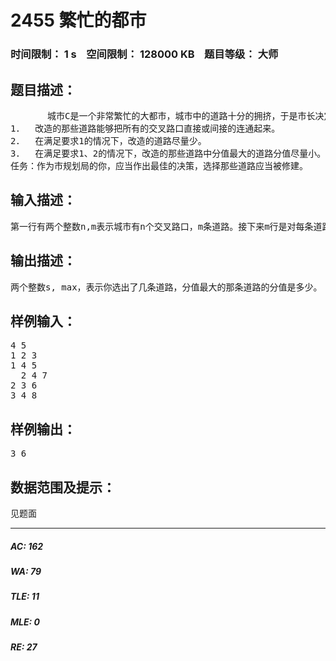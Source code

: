 # 2455 繁忙的都市   
### 时间限制： 1 s&nbsp;&nbsp;&nbsp;&nbsp;空间限制： 128000 KB&nbsp;&nbsp;&nbsp;&nbsp;题目等级： 大师  
## 题目描述：  

<pre>
       城市C是一个非常繁忙的大都市，城市中的道路十分的拥挤，于是市长决定对其中的道路进行改造。城市C的道路是这样分布的：城市中有n个交叉路口，有些交叉路口之间有道路相连，两个交叉路口之间最多有一条道路相连接。这些道路是双向的，且把所有的交叉路口直接或间接的连接起来了。每条道路都有一个分值，分值越小表示这个道路越繁忙，越需要进行改造。但是市政府的资金有限，市长希望进行改造的道路越少越好，于是他提出下面的要求：
1．  改造的那些道路能够把所有的交叉路口直接或间接的连通起来。
2．  在满足要求1的情况下，改造的道路尽量少。
3．  在满足要求1、2的情况下，改造的那些道路中分值最大的道路分值尽量小。
任务：作为市规划局的你，应当作出最佳的决策，选择那些道路应当被修建。
</pre>
  
  
## 输入描述：  

<pre>
第一行有两个整数n,m表示城市有n个交叉路口，m条道路。接下来m行是对每条道路的描述，u, v, c表示交叉路口u和v之间有道路相连，分值为c。(1≤n≤300，1≤c≤10000)
</pre>
  
  
## 输出描述：  

<pre>
两个整数s, max，表示你选出了几条道路，分值最大的那条道路的分值是多少。
</pre>
  
  
## 样例输入：  

<pre>
4 5
1 2 3
1 4 5
  2 4 7
2 3 6
3 4 8
</pre>
  
  
## 样例输出：  

<pre>
3 6
</pre>
  
  
## 数据范围及提示：  

<pre>
见题面
</pre>
  
  
***  

##### AC: 162  
##### WA: 79  
##### TLE: 11  
##### MLE: 0  
##### RE: 27  
